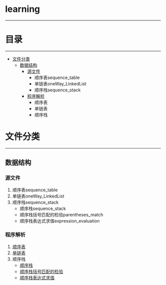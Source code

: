 ﻿# learning

---

# 目录

---

* [文件分类](#文件分类)  
    * [数据结构](#数据结构)  
        * [源文件](#源文件)
	       	* 顺序表sequence_table
	       	* 单链表oneWay_LinkedList
	       	* 顺序栈sequence_stack
        * [程序解析](#程序解析)     
	        * 顺序表
	        * 单链表
	        * 顺序栈

# 文件分类

----

## 数据结构

### 源文件  

1. 顺序表sequence_table
2. 单链表oneWay_LinkedList
3. 顺序栈sequence_stack
	* 顺序栈sequence_stack
	* 顺序栈括号匹配的检验parentheses_match
	* 顺序栈表达式求值expression_evaluation

### 程序解析

1. [顺序表](http://blog.csdn.net/qq923132714/article/details/78604429 "顺序表解析")  
2. [单链表](http://blog.csdn.net/qq923132714/article/details/78623604 "单链表解析")  
3. 顺序栈
	* [顺序栈](http://blog.csdn.net/qq923132714/article/details/78666458 "顺序栈解析")
	* [顺序栈括号匹配的检验](http://blog.csdn.net/qq923132714/article/details/78677281 "顺序栈括号匹配的检验解析")
	* [顺序栈表达式求值](http://blog.csdn.net/qq923132714/article/details/78667431 "顺序栈表达式求值解析")
